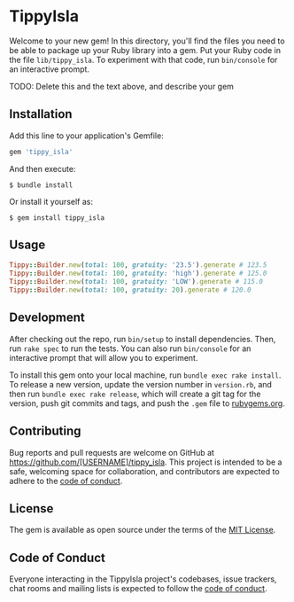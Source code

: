 # TippyIsla

Welcome to your new gem! In this directory, you'll find the files you need to be able to package up your Ruby library into a gem. Put your Ruby code in the file `lib/tippy_isla`. To experiment with that code, run `bin/console` for an interactive prompt.

TODO: Delete this and the text above, and describe your gem

## Installation

Add this line to your application's Gemfile:

```ruby
gem 'tippy_isla'
```

And then execute:

    $ bundle install

Or install it yourself as:

    $ gem install tippy_isla

## Usage
``` ruby
Tippy::Builder.new(total: 100, gratuity: '23.5').generate # 123.5
Tippy::Builder.new(total: 100, gratuity: 'high').generate # 125.0
Tippy::Builder.new(total: 100, gratuity: 'LOW').generate # 115.0
Tippy::Builder.new(total: 100, gratuity: 20).generate # 120.0
```
## Development

After checking out the repo, run `bin/setup` to install dependencies. Then, run `rake spec` to run the tests. You can also run `bin/console` for an interactive prompt that will allow you to experiment.

To install this gem onto your local machine, run `bundle exec rake install`. To release a new version, update the version number in `version.rb`, and then run `bundle exec rake release`, which will create a git tag for the version, push git commits and tags, and push the `.gem` file to [rubygems.org](https://rubygems.org).

## Contributing

Bug reports and pull requests are welcome on GitHub at https://github.com/[USERNAME]/tippy_isla. This project is intended to be a safe, welcoming space for collaboration, and contributors are expected to adhere to the [code of conduct](https://github.com/[USERNAME]/tippy_isla/blob/master/CODE_OF_CONDUCT.md).


## License

The gem is available as open source under the terms of the [MIT License](https://opensource.org/licenses/MIT).

## Code of Conduct

Everyone interacting in the TippyIsla project's codebases, issue trackers, chat rooms and mailing lists is expected to follow the [code of conduct](https://github.com/[USERNAME]/tippy_isla/blob/master/CODE_OF_CONDUCT.md).
